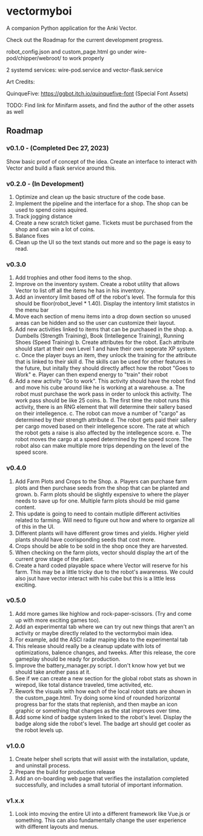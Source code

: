 # vectormyboi
A companion Python application for the Anki Vector.

Check out the Roadmap for the current development progress. 

robot_config.json and custom_page.html go under wire-pod/chipper/webroot/ to work properly

2 systemd services:
wire-pod.service and vector-flask.service

Art Credits:

QuinqueFive: https://ggbot.itch.io/quinquefive-font (Special Font Assets)

TODO: Find link for Minifarm assets, and find the author of the other assets as well

## Roadmap

### v0.1.0 - **(Completed Dec 27, 2023)**

Show basic proof of concept of the idea. Create an interface to interact with Vector and build a flask service around this. 

### v0.2.0 - **(In Development)**

1. Optimize and clean up the basic structure of the code base.
2. Implement the pipeline and the interface for a shop. The shop can be used to spend coins aquired.
3. Track jogging distance
4. Create a new scratch ticket game. Tickets must be purchased from the shop and can win a lot of coins.
5. Balance fixes
6. Clean up the UI so the text stands out more and so the page is easy to read.

### v0.3.0

1. Add trophies and other food items to the shop.
2. Improve on the inventory system. Create a robot utility that allows Vector to list off all the items he has in his inventory.
3. Add an inventory limit based off of the robot's level. The formula for this should be floor(robot_level * 1.40). Display the intentory limit statistcs in the menu bar
4. Move each section of menu items into a drop down section so unused areas can be hidden and so the user can customize their layout.
5. Add new activities linked to items that can be purchased in the shop.
     a. Dumbells (Strength Training), Book (Intellegence Training), Running Shoes (Speed Training)
     b. Create attributes for the robot. Each attribute should start at their own Level 1 and have their own seperate XP system.
     c. Once the player buys an item, they unlock the training for the attribute that is linked to their skill
     d. The skills can be used for other features in the future, but initally they should directly affect how the robot "Goes to Work"
     e. Player can then expend energy to "train" their robot
7. Add a new activity "Go to work". This activity should have the robot find and move his cube around like he is working at a warehouse.
   a. The robot must purchase the work pass in order to unlock this activity. The work pass should be like 25 coins.
   b. The first time the robot runs this activity, there is an RNG element that will determine their sallery based on their intellegence.
   c. The robot can move a number of "cargo" as determined by their strength attribute
   d. The robot gets paid their sallery per cargo moved based on their intellegence score. The rate at which the robot gets a raise is also affected by the intellegence score.
   e. The robot moves the cargo at a speed determined by the speed score. The robot also can make multiple more trips depending on the level of the speed score.

### v0.4.0

1. Add Farm Plots and Crops to the Shop.
   a. Players can purchase farm plots and then purchase seeds from the shop that can be planted and grown.
   b. Farm plots should be slightly expensive to where the player needs to save up for one. Multiple farm plots should be mid game content. 
3. This update is going to need to contain mutliple different activities related to farming. Will need to figure out how and where to organize all of this in the UI.
4. Different plants will have different grow times and yields. Higher yield plants should have coorisponding seeds that cost more.
5. Crops should be able to be sold in the shop once they are harvested.
6. When checking on the farm plots, vector should display the art of the current grow stage of the plant.
7. Create a hard coded playable space where Vector will reserve for his farm. This may be a little tricky due to the robot's awareness. We could also jsut have vector interact with his cube but this is a little less exciting.


### v0.5.0

1. Add more games like highlow and rock-paper-scissors. (Try and come up with more exciting games too).
2. Add an experimental tab where we can try out new things that aren't an activity or maybe directly related to the vectormyboi main idea.
3. For example, add the ASCI radar maping idea to the experimental tab
4. This release should really be a cleanup update with lots of optimizations, balence changes, and tweeks. After this release, the core gameplay should be ready for production.
5. Improve the battery_manager.py script. I don't know how yet but we should take another pass at it.
6. See if we can create a new section for the global robot stats as shown in wirepod, like total distance traveled, time activited, etc.
7. Rework the visuals with how each of the local robot stats are shown in the custom_page.html. Try doing some kind of rounded horizontal progress bar for the stats that replenish, and then maybe an icon graphic or something
   that changes as the stat improves over time.
8. Add some kind of badge system linked to the robot's level. Display the badge along side the robot's level. The badge art should get cooler as the robot levels up. 

### v1.0.0

1. Create helper shell scripts that will assist with the installation, update, and uninstall process.
2. Prepare the build for production release
3. Add an on-boarding web page that verifies the installation completed successfully, and includes a small tutorial of important information.


### v1.x.x

1. Look into moving the entire UI into a different framework like Vue.js or something. This can also fundamentally change the user experience with different layouts and menus. 
